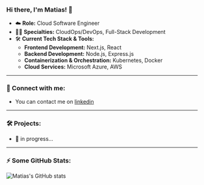 ### Hi there, I'm Matias! 👋

- ☁️ **Role:** Cloud Software Engineer
- 👨‍💻 **Specialties:** CloudOps/DevOps, Full-Stack Development
- 🛠️ **Current Tech Stack & Tools:**
  - **Frontend Development:** Next.js, React
  - **Backend Development:** Node.js, Express.js
  - **Containerization & Orchestration:** Kubernetes, Docker
  - **Cloud Services:** Microsoft Azure, AWS


---

### 🙌 Connect with me:

- You can contact me on [linkedin](https://www.linkedin.com/in/matiasn%C3%A6ss/)
---

### 🛠️ Projects: 

- 🥷 in progress... 

---

### :zap: Some GitHub Stats:
![Matias's GitHub stats](https://github-readme-stats.vercel.app/api?username=matiasnaess&show_icons=true&theme=dark)


